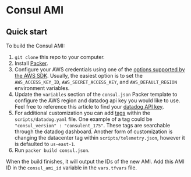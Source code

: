 # Consul AMI

## Quick start

To build the Consul AMI:

1. `git clone` this repo to your computer.
2. Install [Packer](https://www.packer.io/).
3. Configure your AWS credentials using one of the [options supported by the AWS
   SDK](http://docs.aws.amazon.com/sdk-for-java/v1/developer-guide/credentials.html). Usually, the easiest option is to
   set the `AWS_ACCESS_KEY_ID`, `AWS_SECRET_ACCESS_KEY`, and `AWS_DEFAULT_REGION` environment variables.
4. Update the `variables` section of the `consul.json` Packer template to configure the AWS region and datadog api key you would like to use. Feel free to reference this article to find your [datadog API key](https://docs.datadoghq.com/account_management/api-app-keys/#api-keys). 
5. For additional customization you can add [tags](https://docs.datadoghq.com/getting_started/tagging/assigning_tags/?tab=noncontainerizedenvironments) within the `scripts/datadog.yaml` file. One example of a tag could be `"consul_version" : "consulent_175"`. These tags are searchable through the datadog dashboard. Another form of customization is changing the datacenter tag within `scripts/telemetry.json`, however it is defaulted to `us-east-1`.
6. Run `packer build consul.json`. 

When the build finishes, it will output the IDs of the new AMI. Add this AMI ID in the `consul_ami_id` variable in the `vars.tfvars` file.
